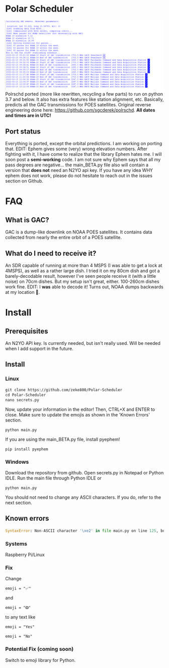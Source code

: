 # Polar Scheduler
![thumbnail](https://github.com/zeke800/Polar-Scheduler/blob/main/promo.png?raw=true)
Polrschd ported (more like rewritten, recycling a few parts) to run on python 3.7 and below. It also has extra features like station alignment, etc. Basically, predicts all the GAC transmissions for POES satellites. Original reverse engineering done here: https://github.com/sgcderek/polrschd. **All dates and times are in UTC!**

## Port status
Everything is ported, except the orbital predictions. I am working on porting that. EDIT: Ephem gives some (very) wrong elevation numbers. After fighting with it, I have come to realize that the library Ephem hates me. I will soon post a **semi-working** code. I am not sure why Ephem says that all my pass degrees are negative... the main_BETA.py file also will contain a version that **does not** need an N2YO api key. If you have any idea WHY ephem does not work, please do not hesitate to reach out in the issues section on Github. 

# FAQ

## What is GAC?

GAC is a dump-like downlink on NOAA POES satellites. It contains data collected from nearly the entire orbit of a POES satellite.

## What do I need to receive it?

An SDR capable of running at more than 4 MSPS (I was able to get a lock at 4MSPS), as well as a rather large dish. I tried it on my 80cm dish and got a barely-decodable result, however I've seen people receive it (with a little noise) on 70cm dishes. But my setup isn't great, either. 100-260cm dishes work fine. EDIT: I **was** able to decode it! Turns out, NOAA dumps backwards at my location 🤔. 

# Install
## Prerequisites
An N2YO API key. Is currently needed, but isn't really used. Will be needed when I add support in the future.
## Install
### Linux
``` shell
git clone https://github.com/zeke800/Polar-Scheduler
cd Polar-Scheduler
nano secrets.py
```
Now, update your information in the editor! Then, CTRL+X and ENTER to close. Make sure to update the emojis as shown in the 'Known Errors' section. 
``` shell
python main.py
```
If you are using the main_BETA.py file, install pyephem!
``` shell
pip install pyephem
```
### Windows
Download the repository from github. Open secrets.py in Notepad or Python IDLE. Run the main file through Python IDLE or 
``` shell
python main.py
```
You should not need to change any ASCII characters. If you do, refer to the next section. 
## Known errors
``` python
SyntaxError: Non-ASCII character '\xe2' in file main.py on line 125, but no encoding declared; see http://python.org/dev/peps/pep-0263/ for details
```
### Systems
Raspberry Pi/Linux

### Fix
Change 
``` shell
emoji = "✅"
```
and 
``` shell
emoji = "❎"
```
to any text like 
``` shell
emoji = "Yes"
```
``` shell
emoji = "No"
```
### Potential Fix (coming soon)
Switch to emoji library for Python.
